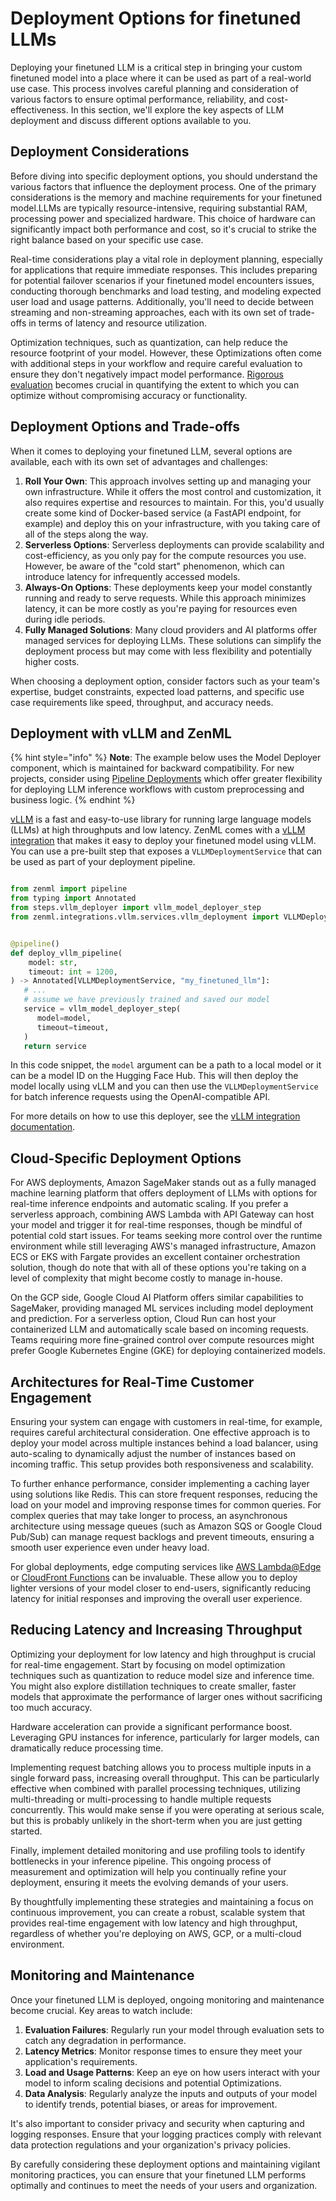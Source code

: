 # Deployment Options for finetuned LLMs

Deploying your finetuned LLM is a critical step in bringing your custom finetuned model into a place where it can be used as part of a real-world use case. This process involves careful planning and consideration of various factors to ensure optimal performance, reliability, and cost-effectiveness. In this section, we'll explore the key aspects of LLM deployment and discuss different options available to you.

## Deployment Considerations

Before diving into specific deployment options, you should understand the various factors that influence the deployment process. One of the primary considerations is the memory and machine requirements for your finetuned model.LLMs
are typically resource-intensive, requiring substantial RAM, processing power and specialized hardware. This choice of hardware can significantly impact both
performance and cost, so it's crucial to strike the right balance based on your specific use case.

Real-time considerations play a vital role in deployment planning, especially for applications that require immediate responses. This includes preparing for potential failover scenarios if your finetuned model encounters issues,
conducting thorough benchmarks and load testing, and modeling expected user load and usage patterns. Additionally, you'll need to decide between streaming
and non-streaming approaches, each with its own set of trade-offs in terms of latency and resource utilization.

Optimization techniques, such as quantization, can help reduce the resource footprint of your model. However, these Optimizations often come with additional
steps in your workflow and require careful evaluation to ensure they don't negatively impact model performance. [Rigorous evaluation](./evaluation-for-finetuning.md)
becomes crucial in quantifying the extent to which you can optimize without compromising accuracy or functionality.

## Deployment Options and Trade-offs

When it comes to deploying your finetuned LLM, several options are available, each with its own set of advantages and challenges:

1. **Roll Your Own**: This approach involves setting up and managing your own
   infrastructure. While it offers the most control and customization, it also
   requires expertise and resources to maintain. For this, you'd
   usually create some kind of Docker-based service (a FastAPI endpoint, for
   example) and deploy this on your infrastructure, with you taking care of all
   of the steps along the way.
2. **Serverless Options**: Serverless deployments can provide scalability and
   cost-efficiency, as you only pay for the compute resources you use. However,
   be aware of the "cold start" phenomenon, which can introduce latency for
   infrequently accessed models.
3. **Always-On Options**: These deployments keep your model constantly running
   and ready to serve requests. While this approach minimizes latency, it can be
   more costly as you're paying for resources even during idle periods.
4. **Fully Managed Solutions**: Many cloud providers and AI platforms offer
   managed services for deploying LLMs. These solutions can simplify the deployment process but may come with less flexibility and potentially higher costs.

When choosing a deployment option, consider factors such as your team's expertise, budget constraints, expected load patterns, and specific use case requirements like speed, throughput, and accuracy needs.

## Deployment with vLLM and ZenML

{% hint style="info" %}
**Note**: The example below uses the Model Deployer component, which is maintained for backward compatibility. For new projects, consider using [Pipeline Deployments](https://docs.zenml.io/concepts/deployment) which offer greater flexibility for deploying LLM inference workflows with custom preprocessing and business logic.
{% endhint %}

[vLLM](https://github.com/vllm-project/vllm) is a fast and easy-to-use library
for running large language models (LLMs) at high throughputs and low latency.
ZenML comes with a [vLLM integration](https://docs.zenml.io/stacks/model-deployers/vllm)
that makes it easy to deploy your finetuned model using vLLM. You can use a pre-built step that exposes a `VLLMDeploymentService` that can be used as part of
your deployment pipeline.

```python

from zenml import pipeline
from typing import Annotated
from steps.vllm_deployer import vllm_model_deployer_step
from zenml.integrations.vllm.services.vllm_deployment import VLLMDeploymentService


@pipeline()
def deploy_vllm_pipeline(
    model: str,
    timeout: int = 1200,
) -> Annotated[VLLMDeploymentService, "my_finetuned_llm"]:
   # ...
   # assume we have previously trained and saved our model
   service = vllm_model_deployer_step(
      model=model,
      timeout=timeout,
   )
   return service
```

In this code snippet, the `model` argument can be a path to a local model or it
can be a model ID on the Hugging Face Hub. This will then deploy the model
locally using vLLM and you can then use the `VLLMDeploymentService` for batch
inference requests using the OpenAI-compatible API.

For more details on how to use this deployer, see the [vLLM integration documentation](https://docs.zenml.io/stacks/model-deployers/vllm).

## Cloud-Specific Deployment Options

For AWS deployments, Amazon SageMaker stands out as a fully managed machine
learning platform that offers deployment of LLMs with options for
real-time inference endpoints and automatic scaling. If you prefer a serverless
approach, combining AWS Lambda with API Gateway can host your model and trigger
it for real-time responses, though be mindful of potential cold start issues.
For teams seeking more control over the runtime environment while still
leveraging AWS's managed infrastructure, Amazon ECS or EKS with Fargate provides
an excellent container orchestration solution, though do note that with all of
these options you're taking on a level of complexity that might become costly to
manage in-house.

On the GCP side, Google Cloud AI Platform offers similar capabilities to
SageMaker, providing managed ML services including model deployment and
prediction. For a serverless option, Cloud Run can host your containerized LLM
and automatically scale based on incoming requests. Teams requiring more
fine-grained control over compute resources might prefer Google Kubernetes
Engine (GKE) for deploying containerized models.

## Architectures for Real-Time Customer Engagement

Ensuring your system can engage with customers in real-time, for example, requires careful
architectural consideration. One effective approach is to deploy your model
across multiple instances behind a load balancer, using auto-scaling to
dynamically adjust the number of instances based on incoming traffic. This setup
provides both responsiveness and scalability.

To further enhance performance, consider implementing a caching layer using
solutions like Redis. This can store frequent responses, reducing the load on
your model and improving response times for common queries. For complex queries
that may take longer to process, an asynchronous architecture using message
queues (such as Amazon SQS or Google Cloud Pub/Sub) can manage request backlogs
and prevent timeouts, ensuring a smooth user experience even under heavy load.

For global deployments, edge computing services like [AWS Lambda@Edge](https://docs.aws.amazon.com/AmazonCloudFront/latest/DeveloperGuide/lambda-at-the-edge.html?tag=soumet-20) or
[CloudFront Functions](https://docs.aws.amazon.com/AmazonCloudFront/latest/DeveloperGuide/cloudfront-functions.html?tag=soumet-20) can be invaluable. These allow you to deploy lighter
versions of your model closer to end-users, significantly reducing latency for
initial responses and improving the overall user experience.

## Reducing Latency and Increasing Throughput

Optimizing your deployment for low latency and high throughput is crucial for
real-time engagement. Start by focusing on model optimization techniques such as
quantization to reduce model size and inference time. You might also explore
distillation techniques to create smaller, faster models that approximate the
performance of larger ones without sacrificing too much accuracy.

Hardware acceleration can provide a significant performance boost. Leveraging
GPU instances for inference, particularly for larger models, can dramatically
reduce processing time.

Implementing request batching allows you to process multiple inputs in a single
forward pass, increasing overall throughput. This can be particularly effective
when combined with parallel processing techniques, utilizing multi-threading or
multi-processing to handle multiple requests concurrently. This would make sense
if you were operating at serious scale, but this is probably unlikely in the
short-term when you are just getting started.

Finally, implement detailed monitoring and use profiling tools to identify
bottlenecks in your inference pipeline. This ongoing process of measurement and
optimization will help you continually refine your deployment, ensuring it meets
the evolving demands of your users.

By thoughtfully implementing these strategies and maintaining a focus on
continuous improvement, you can create a robust, scalable system that provides
real-time engagement with low latency and high throughput, regardless of whether
you're deploying on AWS, GCP, or a multi-cloud environment.

## Monitoring and Maintenance

Once your finetuned LLM is deployed, ongoing monitoring and maintenance become
crucial. Key areas to watch include:

1. **Evaluation Failures**: Regularly run your model through evaluation sets to
   catch any degradation in performance.
2. **Latency Metrics**: Monitor response times to ensure they meet your
   application's requirements.
3. **Load and Usage Patterns**: Keep an eye on how users interact with your model
   to inform scaling decisions and potential Optimizations.
4. **Data Analysis**: Regularly analyze the inputs and outputs of your model to
   identify trends, potential biases, or areas for improvement.

It's also important to consider privacy and security when capturing and logging
responses. Ensure that your logging practices comply with relevant data
protection regulations and your organization's privacy policies.

By carefully considering these deployment options and maintaining vigilant
monitoring practices, you can ensure that your finetuned LLM performs optimally
and continues to meet the needs of your users and organization.
